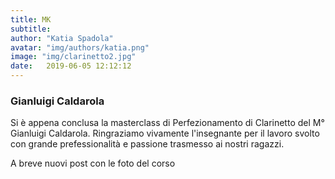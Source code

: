 ```yaml
---
title: MK
subtitle:
author: "Katia Spadola"
avatar: "img/authors/katia.png"
image: "img/clarinetto2.jpg"
date:   2019-06-05 12:12:12
---
```


### Gianluigi Caldarola
Si è appena conclusa la masterclass di Perfezionamento di Clarinetto del M° Gianluigi Caldarola. Ringraziamo vivamente l'insegnante per il lavoro svolto con grande prefessionalità e passione trasmesso ai nostri ragazzi.

A breve nuovi post con le foto del corso
